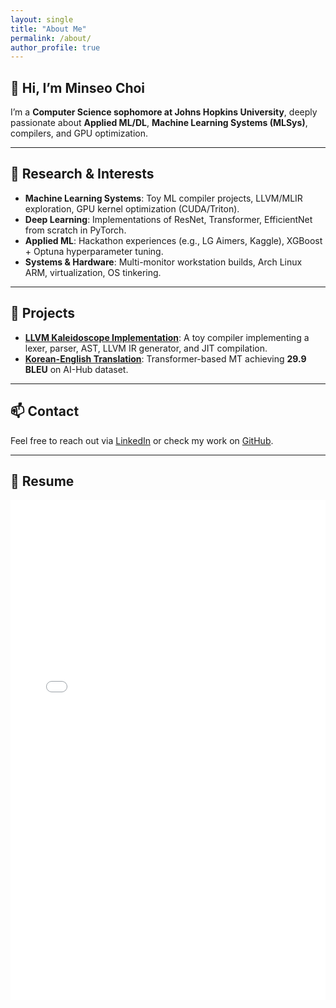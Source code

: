 ```yaml
---
layout: single
title: "About Me"
permalink: /about/
author_profile: true
---
```


## 👋 Hi, I’m Minseo Choi  

I’m a **Computer Science sophomore at Johns Hopkins University**, deeply passionate about **Applied ML/DL**, **Machine Learning Systems (MLSys)**, compilers, and GPU optimization.

---

## 🔬 Research & Interests
- **Machine Learning Systems**: Toy ML compiler projects, LLVM/MLIR exploration, GPU kernel optimization (CUDA/Triton).
- **Deep Learning**: Implementations of ResNet, Transformer, EfficientNet from scratch in PyTorch.
- **Applied ML**: Hackathon experiences (e.g., LG Aimers, Kaggle), XGBoost + Optuna hyperparameter tuning.
- **Systems & Hardware**: Multi-monitor workstation builds, Arch Linux ARM, virtualization, OS tinkering.

---

## 📂 Projects
- [**LLVM Kaleidoscope Implementation**](https://github.com/minseoc03/llvm-kaleidoscope-playground): A toy compiler implementing a lexer, parser, AST, LLVM IR generator, and JIT compilation.
- [**Korean-English Translation**](https://github.com/minseoc03/ko-en-translation): Transformer-based MT achieving **29.9 BLEU** on AI-Hub dataset.  

---

## 📫 Contact
Feel free to reach out via [LinkedIn](https://www.linkedin.com/in/minseoc03/) or check my work on [GitHub](https://github.com/minseoc03).

---

## 📄 Resume

<embed src="/assets/files/resume.pdf" type="application/pdf" width="100%" height="800px" />
